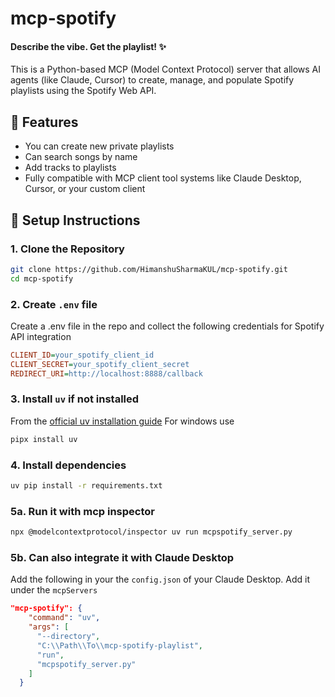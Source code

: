 # mcp-spotify


#### Describe the vibe. Get the playlist! ✨

This is a Python-based MCP (Model Context Protocol) server that allows AI agents (like Claude, Cursor) to create, manage, and populate Spotify playlists using the Spotify Web API.

## 🚀 Features


- You can create new private playlists
- Can search songs by name
- Add tracks to playlists
- Fully compatible with MCP client tool systems like Claude Desktop, Cursor, or your custom client

## 🔧 Setup Instructions

### 1. Clone the Repository

```bash
git clone https://github.com/HimanshuSharmaKUL/mcp-spotify.git
cd mcp-spotify
```

### 2. Create `.env` file
Create a .env file in the repo and collect the following credentials for Spotify API integration

```ini
CLIENT_ID=your_spotify_client_id
CLIENT_SECRET=your_spotify_client_secret
REDIRECT_URI=http://localhost:8888/callback
```

### 3. Install `uv` if not installed
From the [official uv installation guide](https://docs.astral.sh/uv/getting-started/installation/#standalone-installer)
For windows use
```bash
pipx install uv
```

### 4. Install dependencies
```bash
uv pip install -r requirements.txt
```

### 5a. Run it with mcp inspector
```bash
npx @modelcontextprotocol/inspector uv run mcpspotify_server.py
```

### 5b. Can also integrate it with Claude Desktop
Add the following in your the `config.json` of your Claude Desktop. Add it under the `mcpServers`
```json
"mcp-spotify": {
    "command": "uv",
    "args": [
      "--directory",
      "C:\\Path\\To\\mcp-spotify-playlist",
      "run",
      "mcpspotify_server.py"
    ]
  }
```


